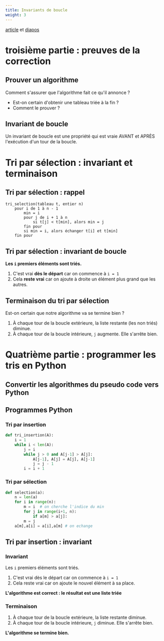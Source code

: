 ```yaml
---
title: Invariants de boucle
weight: 3
---
```


[article](/uploads/docsnsi/algo/tris/tris_3-Article.pdf) et [diapos](/uploads/docsnsi/algo/tris/tris_3-Beamer.pdf)

# troisième partie : preuves de la correction

## Prouver un algorithme

Comment s'assurer que l'algorithme fait ce qu'il annonce ?

* Est-on certain d'obtenir une tableau triée à la fin ?
* Comment le prouver ?

## Invariant de boucle

Un invariant de boucle est une propriété qui est vraie AVANT et APRÈS
l'exécution d'un tour de la boucle.

# Tri par sélection : invariant et terminaison

## Tri par sélection : rappel

~~~
tri_selection(tableau t, entier n)
    pour i de 1 à n - 1
        min = i
        pour j de i + 1 à n
            si t[j] < t[min], alors min = j
        fin pour
        si min = i, alors échanger t[i] et t[min]
    fin pour
~~~


## Tri par sélection : invariant de boucle

**Les `i` premiers éléments sont triés.**

1. C'est vrai **dès le départ** car on commence à `i = 1`
2. Cela **reste vrai** car on ajoute à droite un élément plus grand que les autres.

## Terminaison du tri par sélection

Est-on certain que notre algorithme va se termine bien ?

1. À chaque tour de la boucle extérieure, la liste restante (les non triés) diminue.
2. À chaque tour de la boucle intérieure, `j` augmente. Elle s'arrête bien.

# Quatrième partie : programmer les tris en Python

## Convertir les algorithmes du pseudo code vers Python

## Programmes Python

### Tri par insertion

~~~python
def tri_insertion(A):
    i = 1
    while i < len(A):
        j = i
        while j > 0 and A[j-1] > A[j]:
            A[j-1], A[j] = A[j], A[j-1]
            j = j - 1
        i = i + 1
~~~

### Tri par sélection

~~~python
def selection(a):
	n = len(a)
	for i in range(n):
		m = i  # on cherche l'indice du min
		for j in range(i+1, n):
			if a[m] > a[j]:
        m = j
    a[m],a[i] = a[i],a[m] # on echange
~~~


## Tri par insertion : invariant

### Invariant

Les `i` premiers éléments sont triés.

1. C'est vrai dès le départ car on commence à `i = 1`
2. Cela reste vrai car on ajoute le nouvel élément à sa place.

**L'algorithme est correct : le résultat est une liste triée**

### Terminaison

1. À chaque tour de la boucle extérieure, la liste restante diminue.
2. À chaque tour de la boucle intérieure, `j` diminue. Elle s'arrête bien.

**L'algorithme se termine bien.**
